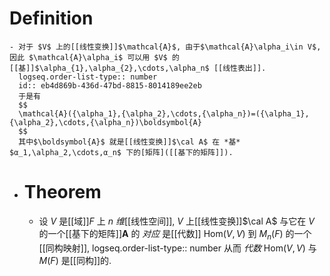 # Definition
	- 对于 $V$ 上的[[线性变换]]$\mathcal{A}$, 由于$\mathcal{A}\alpha_i\in V$, 因此 $\mathcal{A}\alpha_i$ 可以用 $V$ 的[[基]]$\alpha_{1},\alpha_{2},\cdots,\alpha_n$ [[线性表出]].
	  logseq.order-list-type:: number
	  id:: eb4d869b-436d-47bd-8815-8014189ee2eb
	  于是有
	  $$
	  \mathcal{A}({\alpha_1},{\alpha_2},\cdots,{\alpha_n})=({\alpha_1},{\alpha_2},\cdots,{\alpha_n})\boldsymbol{A}
	  $$
	  其中$\boldsymbol{A}$ 就是[[线性变换]]$\cal A$ 在 *基* $α_1,\alpha_2,\cdots,α_n$ 下的[矩阵]([[基下的矩阵]]).
- # Theorem
	- 设 $V$ 是[[域]]$F$ 上 $n$ *维*[[线性空间]], $V$ 上[[线性变换]]$\cal A$ 与它在 $V$ 的一个[[基下的矩阵]]$\boldsymbol{A}$ 的 *对应* 是[[代数]] $\mathrm{Hom}(V,V)$ 到 $M_{n}\left(F\right)$ 的一个[[同构映射]], 
	  logseq.order-list-type:: number
	  从而 *代数* $\mathrm{Hom}(V,V)$ 与 $M(F)$ 是[[同构]]的.
